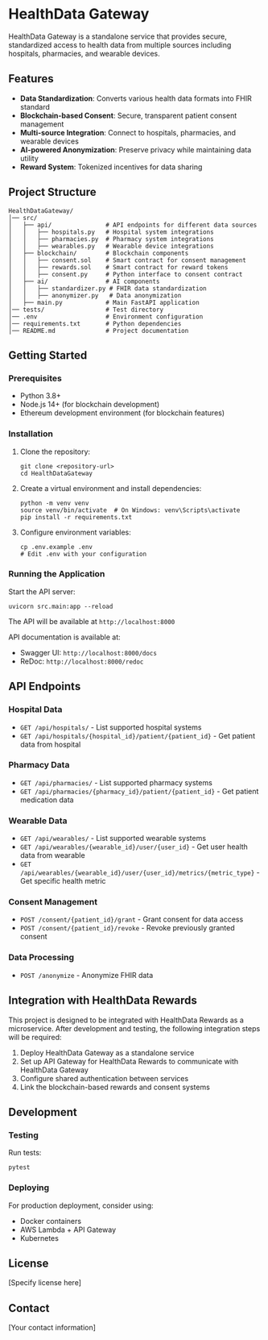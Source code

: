 # HealthData Gateway

HealthData Gateway is a standalone service that provides secure, standardized access to health data from multiple sources including hospitals, pharmacies, and wearable devices.

## Features

- **Data Standardization**: Converts various health data formats into FHIR standard
- **Blockchain-based Consent**: Secure, transparent patient consent management
- **Multi-source Integration**: Connect to hospitals, pharmacies, and wearable devices
- **AI-powered Anonymization**: Preserve privacy while maintaining data utility
- **Reward System**: Tokenized incentives for data sharing

## Project Structure

```
HealthDataGateway/
│── src/
│   ├── api/               # API endpoints for different data sources
│   │   ├── hospitals.py   # Hospital system integrations
│   │   ├── pharmacies.py  # Pharmacy system integrations
│   │   ├── wearables.py   # Wearable device integrations
│   ├── blockchain/        # Blockchain components
│   │   ├── consent.sol    # Smart contract for consent management
│   │   ├── rewards.sol    # Smart contract for reward tokens
│   │   ├── consent.py     # Python interface to consent contract
│   ├── ai/                # AI components
│   │   ├── standardizer.py # FHIR data standardization
│   │   ├── anonymizer.py   # Data anonymization
│   ├── main.py            # Main FastAPI application
│── tests/                 # Test directory
│── .env                   # Environment configuration
│── requirements.txt       # Python dependencies
│── README.md              # Project documentation
```

## Getting Started

### Prerequisites

- Python 3.8+
- Node.js 14+ (for blockchain development)
- Ethereum development environment (for blockchain features)

### Installation

1. Clone the repository:
   ```
   git clone <repository-url>
   cd HealthDataGateway
   ```

2. Create a virtual environment and install dependencies:
   ```
   python -m venv venv
   source venv/bin/activate  # On Windows: venv\Scripts\activate
   pip install -r requirements.txt
   ```

3. Configure environment variables:
   ```
   cp .env.example .env
   # Edit .env with your configuration
   ```

### Running the Application

Start the API server:

```
uvicorn src.main:app --reload
```

The API will be available at `http://localhost:8000`

API documentation is available at:
- Swagger UI: `http://localhost:8000/docs`
- ReDoc: `http://localhost:8000/redoc`

## API Endpoints

### Hospital Data
- `GET /api/hospitals/` - List supported hospital systems
- `GET /api/hospitals/{hospital_id}/patient/{patient_id}` - Get patient data from hospital

### Pharmacy Data
- `GET /api/pharmacies/` - List supported pharmacy systems
- `GET /api/pharmacies/{pharmacy_id}/patient/{patient_id}` - Get patient medication data

### Wearable Data
- `GET /api/wearables/` - List supported wearable systems
- `GET /api/wearables/{wearable_id}/user/{user_id}` - Get user health data from wearable
- `GET /api/wearables/{wearable_id}/user/{user_id}/metrics/{metric_type}` - Get specific health metric

### Consent Management
- `POST /consent/{patient_id}/grant` - Grant consent for data access
- `POST /consent/{patient_id}/revoke` - Revoke previously granted consent

### Data Processing
- `POST /anonymize` - Anonymize FHIR data

## Integration with HealthData Rewards

This project is designed to be integrated with HealthData Rewards as a microservice. After development and testing, the following integration steps will be required:

1. Deploy HealthData Gateway as a standalone service
2. Set up API Gateway for HealthData Rewards to communicate with HealthData Gateway
3. Configure shared authentication between services
4. Link the blockchain-based rewards and consent systems

## Development

### Testing

Run tests:

```
pytest
```

### Deploying

For production deployment, consider using:
- Docker containers
- AWS Lambda + API Gateway
- Kubernetes

## License

[Specify license here]

## Contact

[Your contact information]
